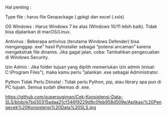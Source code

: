 Hal	penting :

Type file : harus file Geopackage (.gpkg) dan excel (.xsls)

OS Windows	: Harus Windows 7 ke atas (Windows 10/11 lebih baik). Tidak bisa dijalankan di macOS/Linux.

Antivirus	: Beberapa antivirus (terutama Windows Defender) bisa menganggap .exe" hasil PyInstaller sebagai “potensi ancaman” karena mengekstrak file dinamis. Jika gagal jalan,  coba:  Tambahkan pengecualian di Windows Security.

Izin Admin : Jika folder tujuan yang dipilih memerlukan izin admin (misal: C:\Program Files\"),  maka kamu perlu "jalankan  .exe sebagai Administrator.


Python Tidak Perlu Diinstal	: Tidak perlu Python, pip, atau library apa pun di PC tujuan. Semua sudah dikemas di .exe.

https://github.com/supersugiman/Cek-Konsistensi-Data-SLS/blob/e7bd30315adaa21cf346f9229d9c0feb958d509e/Aplikasi%20Pengecek%20Konsistensi%20Data%20SLS.jpg
